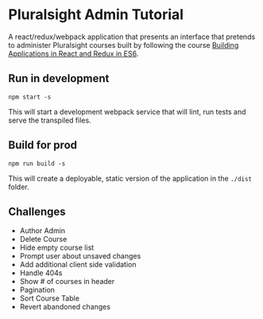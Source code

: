 # Pluralsight Admin Tutorial
A react/redux/webpack application that presents an interface that pretends to administer Pluralsight courses built by following the course [Building Applications in React and Redux in ES6](https://app.pluralsight.com/library/courses/react-redux-react-router-es6/table-of-contents).

## Run in development
```npm start -s ```

This will start a development webpack service that will lint, run tests and serve the transpiled files.

## Build for prod
```npm run build -s```

This will create a deployable, static version of the application in the `./dist` folder.

## Challenges
- Author Admin
- Delete Course
- Hide empty course list
- Prompt user about unsaved changes
- Add additional client side validation
- Handle 404s
- Show # of courses in header
- Pagination
- Sort Course Table
- Revert abandoned changes
